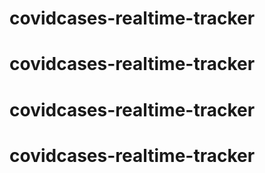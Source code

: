 # covidcases-realtime-tracker
# covidcases-realtime-tracker
# covidcases-realtime-tracker
# covidcases-realtime-tracker
